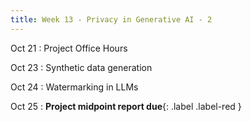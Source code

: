 ```yaml
---
title: Week 13 - Privacy in Generative AI - 2
---
```


Oct 21
: Project Office Hours

Oct 23
: Synthetic data generation

Oct 24
: Watermarking in LLMs

Oct 25
: **Project midpoint report due**{: .label .label-red }
